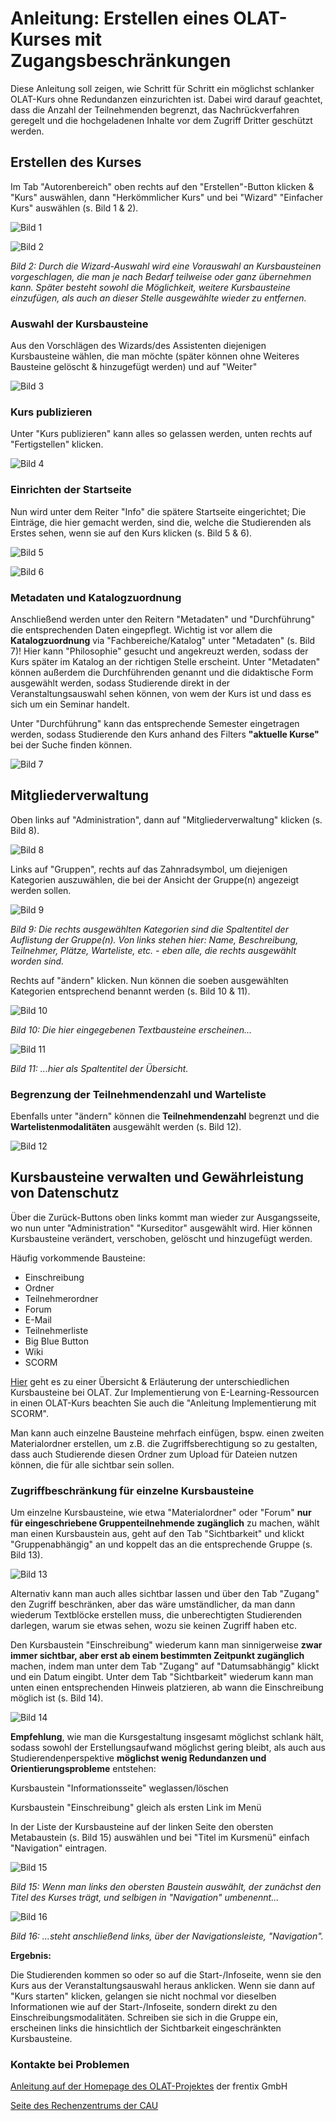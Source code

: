 <!--

author: Moritz Riemann
email:  riemann@philsem.uni-kiel.de
version: 0.1
language: en
narrator: UK English Female

\-->

# Anleitung: Erstellen eines OLAT-Kurses mit Zugangsbeschränkungen

Diese Anleitung soll zeigen, wie Schritt für Schritt ein möglichst schlanker OLAT-Kurs ohne Redundanzen einzurichten ist. Dabei wird darauf geachtet, dass die Anzahl der Teilnehmenden begrenzt, das Nachrückverfahren geregelt und die hochgeladenen Inhalte vor dem Zugriff Dritter geschützt werden.


## Erstellen des Kurses

Im Tab "Autorenbereich" oben rechts auf den "Erstellen"-Button klicken & "Kurs" auswählen, dann "Herkömmlicher Kurs" und bei "Wizard" "Einfacher Kurs" auswählen (s. Bild 1 & 2).

![Bild 1](OLAT_1.jpg)

![Bild 2](OLAT_2.jpg)

*Bild 2: Durch die Wizard-Auswahl wird eine Vorauswahl an Kursbausteinen vorgeschlagen, die man je nach Bedarf teilweise oder ganz übernehmen kann. Später besteht sowohl die Möglichkeit, weitere Kursbausteine einzufügen, als auch an dieser Stelle ausgewählte wieder zu entfernen.*

### Auswahl der Kursbausteine

Aus den Vorschlägen des Wizards/des Assistenten diejenigen Kursbausteine wählen, die man möchte (später können ohne Weiteres Bausteine gelöscht & hinzugefügt werden) und auf "Weiter"

![Bild 3](OLAT_3.jpg)

### Kurs publizieren 

Unter "Kurs publizieren" kann alles so gelassen werden, unten rechts auf "Fertigstellen" klicken.

![Bild 4](OLAT_4.jpg)

### Einrichten der Startseite

Nun wird unter dem Reiter "Info" die spätere Startseite eingerichtet; Die Einträge, die hier gemacht werden, sind die, welche die Studierenden als Erstes sehen, wenn sie auf den Kurs klicken (s. Bild 5 & 6).

![Bild 5](OLAT_5.png)

![Bild 6](OLAT_6.png)

### Metadaten und Katalogzuordnung

Anschließend werden unter den Reitern "Metadaten" und "Durchführung" die entsprechenden Daten eingepflegt. Wichtig ist vor allem die **Katalogzuordnung** via "Fachbereiche/Katalog" unter "Metadaten" (s. Bild 7)! Hier kann "Philosophie" gesucht und angekreuzt werden, sodass der Kurs später im Katalog an der richtigen Stelle erscheint.
Unter "Metadaten" können außerdem die Durchführenden genannt und die didaktische Form ausgewählt werden, sodass Studierende direkt in der Veranstaltungsauswahl sehen können, von wem der Kurs ist und dass es sich um ein Seminar handelt.

Unter "Durchführung" kann das entsprechende Semester eingetragen werden, sodass Studierende den Kurs anhand des Filters **"aktuelle Kurse"** bei der Suche finden können. 

![Bild 7](OLAT_7.jpg)

## Mitgliederverwaltung

Oben links auf "Administration", dann auf "Mitgliederverwaltung" klicken (s. Bild 8).

![Bild 8](OLAT_8.png)

Links auf "Gruppen", rechts auf das Zahnradsymbol, um diejenigen Kategorien auszuwählen, die bei der Ansicht der Gruppe(n) angezeigt werden sollen.

![Bild 9](OLAT_9.png)

*Bild 9: Die rechts ausgewählten Kategorien sind die Spaltentitel der Auflistung der Gruppe(n). Von links stehen hier: Name, Beschreibung, Teilnehmer, Plätze, Warteliste, etc. - eben alle, die rechts ausgewählt worden sind.*

Rechts auf "ändern" klicken. Nun können die soeben ausgewählten Kategorien entsprechend benannt werden (s. Bild 10 & 11).

![Bild 10](OLAT_10.png)

*Bild 10: Die hier eingegebenen Textbausteine erscheinen...*

![Bild 11](OLAT_11.png)

*Bild 11: ...hier als Spaltentitel der Übersicht.*

### Begrenzung der Teilnehmendenzahl und Warteliste

Ebenfalls unter "ändern" können die **Teilnehmendenzahl** begrenzt und die **Wartelistenmodalitäten** ausgewählt werden (s. Bild 12).

![Bild 12](OLAT_12.png)

## Kursbausteine verwalten und Gewährleistung von Datenschutz

Über die Zurück-Buttons oben links kommt man wieder zur Ausgangsseite, wo nun unter "Administration" "Kurseditor" ausgewählt wird. Hier können Kursbausteine verändert, verschoben, gelöscht und hinzugefügt werden.

Häufig vorkommende Bausteine:

* Einschreibung
* Ordner
* Teilnehmerordner
* Forum
* E-Mail
* Teilnehmerliste
* Big Blue Button
* Wiki
* SCORM

[Hier](https://docs.openolat.org/de/manual_user/learningresources/Course_Elements/) geht es zu einer Übersicht & Erläuterung der unterschiedlichen Kursbausteine bei OLAT. Zur Implementierung von E-Learning-Ressourcen in einen OLAT-Kurs beachten Sie auch die "Anleitung Implementierung mit SCORM".

Man kann auch einzelne Bausteine mehrfach einfügen, bspw. einen zweiten Materialordner erstellen, um z.B. die Zugriffsberechtigung so zu gestalten, dass auch Studierende diesen Ordner zum Upload für Dateien nutzen können, die für alle sichtbar sein sollen.

### Zugriffbeschränkung für einzelne Kursbausteine

Um einzelne Kursbausteine, wie etwa "Materialordner" oder "Forum" **nur für eingeschriebene Gruppenteilnehmende zugänglich** zu machen, wählt man einen Kursbaustein aus, geht auf den Tab "Sichtbarkeit" und klickt "Gruppenabhängig" an und koppelt das an die entsprechende Gruppe (s. Bild 13). 

![Bild 13](OLAT_13.png)

Alternativ kann man auch alles sichtbar lassen und über den Tab "Zugang" den Zugriff beschränken, aber das wäre umständlicher, da man dann wiederum Textblöcke erstellen muss, die unberechtigten Studierenden darlegen, warum sie etwas sehen, wozu sie keinen Zugriff haben etc.


Den Kursbaustein "Einschreibung" wiederum kann man sinnigerweise **zwar immer sichtbar, aber erst ab einem bestimmten Zeitpunkt zugänglich** machen, indem man unter dem Tab "Zugang" auf "Datumsabhängig" klickt und ein Datum eingibt. Unter dem Tab "Sichtbarkeit" wiederum kann man unten einen entsprechenden Hinweis platzieren, ab wann die Einschreibung möglich ist (s. Bild 14).

![Bild 14](OLAT_14.png)

**Empfehlung**, wie man die Kursgestaltung insgesamt möglichst schlank hält, sodass sowohl der Erstellungsaufwand möglichst gering bleibt, als auch aus Studierendenperspektive **möglichst wenig Redundanzen und Orientierungsprobleme** entstehen:

Kursbaustein "Informationsseite" weglassen/löschen

Kursbaustein "Einschreibung" gleich als ersten
Link im Menü 

In der Liste der Kursbausteine auf der linken Seite den obersten Metabaustein (s. Bild 15) auswählen und bei "Titel im Kursmenü" einfach "Navigation" eintragen.

![Bild 15](OLAT_15.png)

*Bild 15: Wenn man links den obersten Baustein auswählt, der zunächst den Titel des Kurses trägt, und selbigen in "Navigation" umbenennt...*

![Bild 16](OLAT_16.png)

*Bild 16: ...steht anschließend links, über der Navigationsleiste, "Navigation".*

**Ergebnis:** 

Die Studierenden kommen so oder so auf die Start-/Infoseite, wenn sie den Kurs aus der Veranstaltungsauswahl heraus anklicken. Wenn sie dann auf "Kurs starten" klicken, gelangen sie nicht nochmal vor dieselben Informationen wie auf der Start-/Infoseite, sondern direkt zu den Einschreibungsmodalitäten. Schreiben sie sich in die Gruppe ein, erscheinen links die hinsichtlich der Sichtbarkeit eingeschränkten Kursbausteine.

### Kontakte bei Problemen 

[Anleitung auf der Homepage des OLAT-Projektes](https://docs.openolat.org/de/manual_user/learningresources/General_Information/) der frentix GmbH

[Seite des Rechenzentrums der CAU](https://www.rz.uni-kiel.de/de/angebote/e-learning/openolat)


